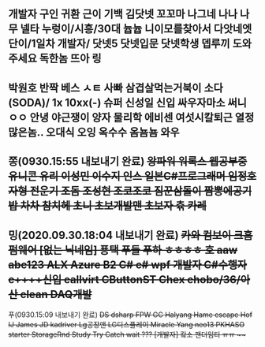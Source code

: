 개발자
구인
귀환
근이
기백
김닷넷
꼬꼬마
나그네
나나
나무
넬타
누렁이/시흥/30대
늅늅
니이모를찾아서
다앗네엣
단이/1일차 개발자/
닷넷5
닷넷입문
닷넷학생
뎁루끼
도와주세요
독한놈
뜨아
링
----------
박원호
반짝
베스
ㅅㅌ
사빠
삼겹살먹는거북이
소다(SODA)/ 1x 10xx(-)
슈퍼
신성일
신입
싸우자마소
써니
ㅇㅇ
안녕
야근쟁이
양자 물리학
에비센
여섯시칼퇴근
열정많은놈..
오대식
오잉
옥수수
옴뇸뇸
와우
------------
쫑(0930.15:55 내보내기 완료)
<del>
왕파워
워록스
웹공부중
유니콘
유리
이성민
이수지
인스
일본C#프로그래머
임정호
자형
전운기
조돔
조성현
조코조코
짐꾼삼돌이
짬뽕에공기밥
차차
참치헤
초니
초보개발맨
초보자
츆
카레
  <del>
-------------
밍(2020.09.30.18:04 내보내기 완료)
<del>
카와
컴보이
크흠
펌웨어 [없는 닉네임]
푱택
푸들
푸하
ㅎㅎㅎㅎ
호
aaw
abc123
ALX
Azure
B2
C#
c# wpf 개발자
C#수행자
c++++신입
callvirt
CButtonST
Chex
chobo/36/아산
clean
DAQ개발
  <del>
------------------
푸(0930.15:09 내보내기 완료)
<del>
DS
dsharp
FPW
GC
Halyang
Hame escape
Hof
IJ
James
JD
kadriver
Lg공장맨
LG디스플레이
Miracle Yang
neo13
PKHASO
starter
StorageRnd
Study
Try Catch
wait
???
[개발자] 캌소
팬더임티
ㅠㅠ
~~
  <del>
